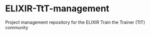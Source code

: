 # ELIXIR-TtT-management
Project management repository for the ELIXIR Train the Trainer (TtT) community
